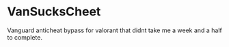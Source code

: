 # VanSucksCheet
Vanguard anticheat bypass for valorant that didnt take me a week and a half to complete.
